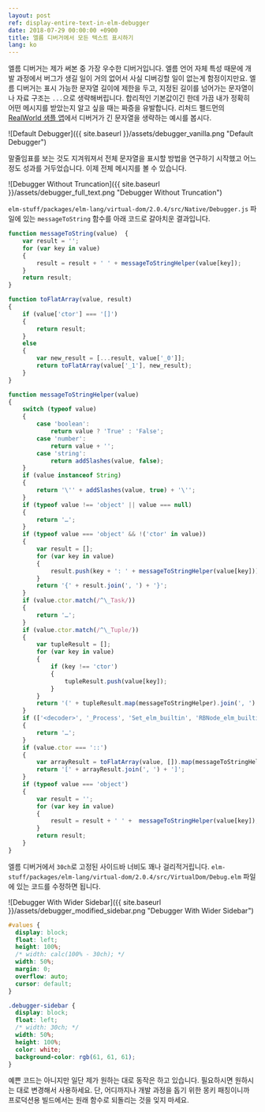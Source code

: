 ```yaml
---
layout: post
ref: display-entire-text-in-elm-debugger
date: 2018-07-29 00:00:00 +0900
title: 엘름 디버거에서 모든 텍스트 표시하기
lang: ko
---
```


엘름 디버거는 제가 써본 중 가장 우수한 디버거입니다. 엘름 언어 자체 특성 때문에 개발 과정에서 버그가 생길 일이 거의 없어서 사실 디버깅할 일이 없는게 함정이지만요. 엘름 디버거는 표시 가능한 문자열 길이에 제한을 두고, 지정된 길이를 넘어가는 문자열이나 자료 구조는 `...`으로 생략해버립니다. 합리적인 기본값이긴 한데 가끔 내가 정확히 어떤 메시지를 받았는지 알고 싶을 때는 짜증을 유발합니다. 리처드 펠드먼의 [RealWorld 샘플 앱](https://github.com/rtfeldman/elm-spa-example)에서 디버거가 긴 문자열을 생략하는 예시를 봅시다.

![Default Debugger]({{ site.baseurl }}/assets/debugger_vanilla.png "Default Debugger")

말줄임표를 보는 것도 지겨워져서 전체 문자열을 표시할 방법을 연구하기 시작했고 어느 정도 성과를 거두었습니다. 이제 전체 메시지를 볼 수 있습니다.

![Debugger Without Truncation]({{ site.baseurl }}/assets/debugger_full_text.png "Debugger Without Truncation")

`elm-stuff/packages/elm-lang/virtual-dom/2.0.4/src/Native/Debugger.js` 파일에 있는 `messageToString` 함수를 아래 코드로 갈아치운 결과입니다.

```javascript
function messageToString(value)  {
	var result = '';
	for (var key in value)
	{
		result = result + ' ' + messageToStringHelper(value[key]);
	}
	return result;
}

function toFlatArray(value, result)
{
	if (value['ctor'] === '[]')
	{
		return result;
	}
	else
	{
		var new_result = [...result, value['_0']];
		return toFlatArray(value['_1'], new_result);
	}
}

function messageToStringHelper(value)
{
	switch (typeof value)
	{
		case 'boolean':
			return value ? 'True' : 'False';
		case 'number':
			return value + '';
		case 'string':
			return addSlashes(value, false);
	}
	if (value instanceof String)
	{
		return '\'' + addSlashes(value, true) + '\'';
	}
	if (typeof value !== 'object' || value === null)
	{
		return '…';
	}
	if (typeof value === 'object' && !('ctor' in value))
	{
		var result = [];
		for (var key in value)
		{
			result.push(key + ': ' + messageToStringHelper(value[key]));
		}
		return '{' + result.join(', ') + '}';
	}
	if (value.ctor.match(/^\_Task/))
	{
		return '…';
	}
	if (value.ctor.match(/^\_Tuple/))
	{
		var tupleResult = [];
		for (var key in value)
		{
			if (key !== 'ctor')
			{
				tupleResult.push(value[key]);
			}
		}
		return '(' + tupleResult.map(messageToStringHelper).join(', ') + ')';
	}
	if (['<decoder>', '_Process', 'Set_elm_builtin', 'RBNode_elm_builtin', 'RBEmpty_elm_builtin'].indexOf(value.ctor) >= 0)
	{
		return '…';
	}
	if (value.ctor === '::')
	{
		var arrayResult = toFlatArray(value, []).map(messageToStringHelper);
		return '[' + arrayResult.join(', ') + ']';
	}
	if (typeof value === 'object')
	{
		var result = '';
		for (var key in value)
		{
			result = result + ' ' +  messageToStringHelper(value[key]);
		}
		return result;
	}
}
```

엘름 디버거에서 `30ch`로 고정된 사이드바 너비도 꽤나 걸리적거립니다. `elm-stuff/packages/elm-lang/virtual-dom/2.0.4/src/VirtualDom/Debug.elm` 파일에 있는 코드를 수정하면 됩니다.

![Debugger With Wider Sidebar]({{ site.baseurl }}/assets/debugger_modified_sidebar.png "Debugger With Wider Sidebar")

```css
#values {
  display: block;
  float: left;
  height: 100%;
  /* width: calc(100% - 30ch); */
  width: 50%;
  margin: 0;
  overflow: auto;
  cursor: default;
}

.debugger-sidebar {
  display: block;
  float: left;
  /* width: 30ch; */ 
  width: 50%;
  height: 100%;
  color: white;
  background-color: rgb(61, 61, 61);
}
```

예쁜 코드는 아니지만 일단 제가 원하는 대로 동작은 하고 있습니다. 필요하시면 원하시는 대로 변경해서 사용하세요. 단, 어디까지나 개발 과정을 돕기 위한 몽키 패칭이니까 프로덕션용 빌드에서는 원래 함수로 되돌리는 것을 잊지 마세요.
